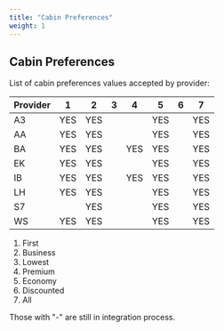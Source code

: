 ```yaml
---
title: "Cabin Preferences"
weight: 1
---
```



Cabin Preferences
-----------

List of cabin preferences values accepted by provider:

| Provider      | 1 | 2 | 3	| 4 | 5 |	6 |	7 |
| ------------- |:-:|:-:|:-:|:-:|:-:|:-:|:-:|
| A3            | YES | YES |   |     | YES |  | YES |
| AA            | YES | YES |   |     | YES |  | YES |
| BA            | YES | YES |   | YES | YES |  | YES |
| EK            | YES | YES |   |     | YES |  | YES |
| IB            | YES | YES |   | YES | YES |  | YES |
| LH            | YES | YES |   |     | YES |  | YES |
| S7            |     | YES |   |     | YES |  | YES |
| WS            | YES | YES |   |     | YES |  | YES |

1. First
2. Business
3. Lowest
4. Premium
5. Economy
6. Discounted
7. All

Those with "-" are still in integration process.